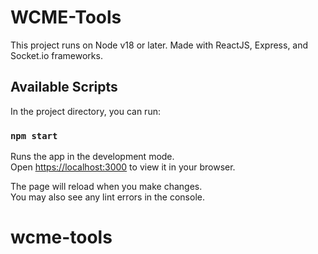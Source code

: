 # WCME-Tools

This project runs on Node v18 or later. Made with ReactJS, Express, and Socket.io frameworks.

## Available Scripts

In the project directory, you can run:

### `npm start`

Runs the app in the development mode.\
Open [https://localhost:3000](https://localhost:3000) to view it in your browser.

The page will reload when you make changes.\
You may also see any lint errors in the console.

# wcme-tools
